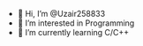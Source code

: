 - 👋 Hi, I’m @Uzair258833
- 👀 I’m interested in Programming
- 🌱 I’m currently learning C/C++


<!---
Uzair258833/Uzair258833 is a ✨ special ✨ repository because its `README.md` (this file) appears on your GitHub profile.
You can click the Preview link to take a look at your changes.
--->
